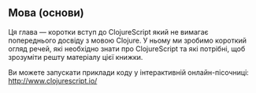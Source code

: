 ## Мова (основи)

Ця глава — коротки вступ до ClojureScript який не вимагає попереднього досвіду з мовою Clojure. У ньому ми зробимо короткий огляд речей, які необхідно знати про ClojureScript та які потрібні, щоб зрозуміти решту матеріалу цієї книжки.

Ви можете запускати приклади коду у інтерактивній онлайн-пісочниці: http://www.clojurescript.io/
